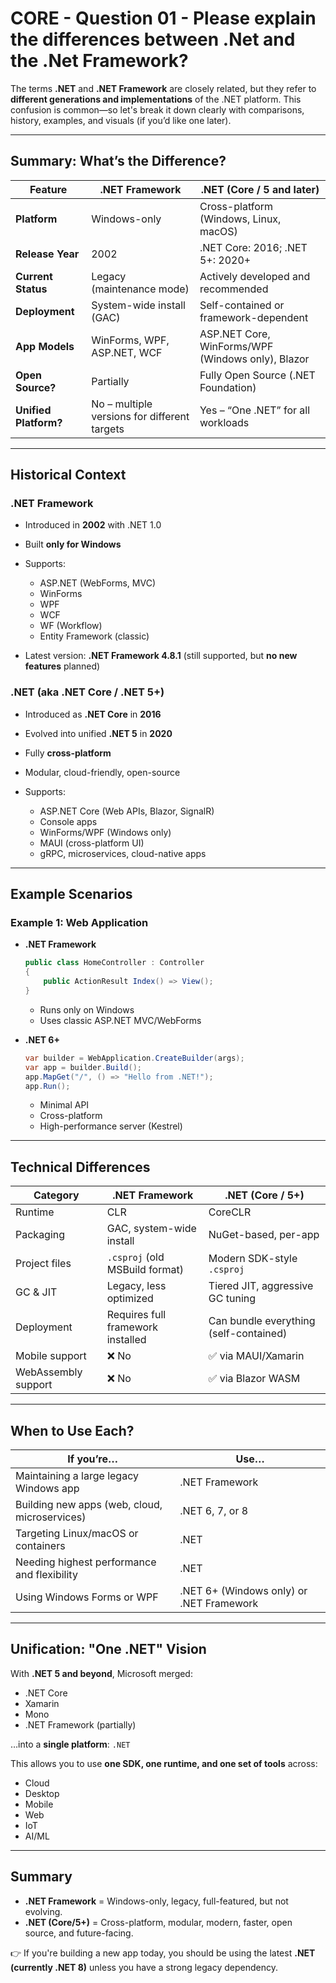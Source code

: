 # CORE - Question 01 - Please explain the differences between .Net and the .Net Framework?

The terms **.NET** and **.NET Framework** are closely related, but they refer to **different generations and implementations** of the .NET platform. This confusion is common—so let's break it down clearly with comparisons, history, examples, and visuals (if you’d like one later).

---

## Summary: What’s the Difference?

| Feature               | **.NET Framework**                           | **.NET (Core / 5 and later)**                     |
| --------------------- | -------------------------------------------- | ------------------------------------------------- |
| **Platform**          | Windows-only                                 | Cross-platform (Windows, Linux, macOS)            |
| **Release Year**      | 2002                                         | .NET Core: 2016; .NET 5+: 2020+                   |
| **Current Status**    | Legacy (maintenance mode)                    | Actively developed and recommended                |
| **Deployment**        | System-wide install (GAC)                    | Self-contained or framework-dependent             |
| **App Models**        | WinForms, WPF, ASP.NET, WCF                  | ASP.NET Core, WinForms/WPF (Windows only), Blazor |
| **Open Source?**      | Partially                                    | Fully Open Source (.NET Foundation)               |
| **Unified Platform?** | No – multiple versions for different targets | Yes – “One .NET” for all workloads                |

---

## Historical Context

### .NET Framework

* Introduced in **2002** with .NET 1.0
* Built **only for Windows**
* Supports:

  * ASP.NET (WebForms, MVC)
  * WinForms
  * WPF
  * WCF
  * WF (Workflow)
  * Entity Framework (classic)
* Latest version: **.NET Framework 4.8.1** (still supported, but **no new features** planned)

### .NET (aka .NET Core / .NET 5+)

* Introduced as **.NET Core** in **2016**
* Evolved into unified **.NET 5** in **2020**
* Fully **cross-platform**
* Modular, cloud-friendly, open-source
* Supports:

  * ASP.NET Core (Web APIs, Blazor, SignalR)
  * Console apps
  * WinForms/WPF (Windows only)
  * MAUI (cross-platform UI)
  * gRPC, microservices, cloud-native apps

---

##  Example Scenarios

### Example 1: Web Application

* **.NET Framework**

  ```csharp
  public class HomeController : Controller
  {
      public ActionResult Index() => View();
  }
  ```

  * Runs only on Windows
  * Uses classic ASP.NET MVC/WebForms

* **.NET 6+**

  ```csharp
  var builder = WebApplication.CreateBuilder(args);
  var app = builder.Build();
  app.MapGet("/", () => "Hello from .NET!");
  app.Run();
  ```

  * Minimal API
  * Cross-platform
  * High-performance server (Kestrel)

---

## Technical Differences

| Category            | .NET Framework                    | .NET (Core / 5+)                       |
| ------------------- | --------------------------------- | -------------------------------------- |
| Runtime             | CLR                               | CoreCLR                                |
| Packaging           | GAC, system-wide install          | NuGet-based, per-app                   |
| Project files       | `.csproj` (old MSBuild format)    | Modern SDK-style `.csproj`             |
| GC & JIT            | Legacy, less optimized            | Tiered JIT, aggressive GC tuning       |
| Deployment          | Requires full framework installed | Can bundle everything (self-contained) |
| Mobile support      | ❌ No                              | ✅ via MAUI/Xamarin                     |
| WebAssembly support | ❌ No                              | ✅ via Blazor WASM                      |

---

## When to Use Each?

| If you’re…                                    | Use…                                     |
| --------------------------------------------- | ---------------------------------------- |
| Maintaining a large legacy Windows app        | .NET Framework                           |
| Building new apps (web, cloud, microservices) | .NET 6, 7, or 8                          |
| Targeting Linux/macOS or containers           | .NET                                     |
| Needing highest performance and flexibility   | .NET                                     |
| Using Windows Forms or WPF                    | .NET 6+ (Windows only) or .NET Framework |

---

## Unification: "One .NET" Vision

With **.NET 5 and beyond**, Microsoft merged:

* .NET Core
* Xamarin
* Mono
* .NET Framework (partially)

…into a **single platform**: `.NET`

This allows you to use **one SDK, one runtime, and one set of tools** across:

* Cloud
* Desktop
* Mobile
* Web
* IoT
* AI/ML

---

## Summary

* **.NET Framework** = Windows-only, legacy, full-featured, but not evolving.
* **.NET (Core/5+)** = Cross-platform, modular, modern, faster, open source, and future-facing.

👉 If you're building a new app today, you should be using the latest **.NET (currently .NET 8)** unless you have a strong legacy dependency.


